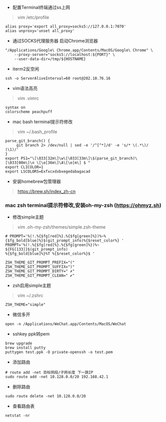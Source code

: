 * 配置Terminal终端通过ss上网
>vim /etc/profile
```
alias proxy='export all_proxy=socks5://127.0.0.1:7070'
alias unproxy='unset all_proxy'
```
* 通过SOCKS代理服务器 启动Chrome浏览器
```
"/Applications/Google\ Chrome.app/Contents/MacOS/Google\ Chrome" \
    --proxy-server="socks5://localhost:${PORT}" \
    --user-data-dir=/tmp/${HOSTNAME}
```

* iterm2反空闲
```
ssh -o ServerAliveInterval=60 root@202.10.76.16
```
* vim语法高亮
> vim .vimrc
```
syntax on
colorscheme peachpuff
```


* mac bash terminal提示符修改
>vim ~/.bash_profile
```
parse_git_branch() {
     git branch 2> /dev/null | sed -e '/^[^*]/d' -e 's/* \(.*\)/ (\1)/'
}
export PS1="\[\033[32m\]\w\[\033[33m\]\$(parse_git_branch)\[\033[00m\]\n \[\e[36m\]\A\[\e[m\] $ "
export CLICOLOR=1
export LSCOLORS=Exfxcxdxbxegedabagacad
```

* 安装homebrew包管理器
>https://brew.sh/index_zh-cn



### mac zsh terminal提示符修改,安装oh-my-zsh (https://ohmyz.sh)
* 修改simple主题
> vim .oh-my-zsh/themes/simple.zsh-theme
```
# PROMPT='%(!.%{$fg[red]%}.%{$fg[green]%})%~%{$fg_bold[blue]%}$(git_prompt_info)%{$reset_color%} '
PROMPT='%(!.%{$fg[red]%}.%{$fg[green]%})%~ ${FG[133]}$(git_prompt_info)
%{$fg_bold[blue]%}%T %{$reset_color%}$ '

ZSH_THEME_GIT_PROMPT_PREFIX="("
ZSH_THEME_GIT_PROMPT_SUFFIX=")"
ZSH_THEME_GIT_PROMPT_DIRTY=" ✗"
ZSH_THEME_GIT_PROMPT_CLEAN=" ✔"
```
* zsh启用simple主题
>vim ~/.zshrc
```
ZSH_THEME="simple"
```

* 微信多开
```
open -n /Applications/WeChat.app/Contents/MacOS/WeChat
```

* sshkey ppk转pem
```
brew upgrade
brew install putty
puttygen test.ppk -O private-openssh -o test.pem
```

* 添加路由
```
# route add -net 目标网段/子网长度 下一跳IP
sudo route add -net 10.128.0.0/20 192.168.42.1
```
* 删除路由
```
sudo route delete -net 10.128.0.0/20
```
* 查看路由表
```
netstat -nr
```
